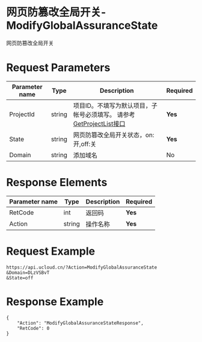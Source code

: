 # 网页防篡改全局开关-ModifyGlobalAssuranceState

网页防篡改全局开关

# Request Parameters
|Parameter name|Type|Description|Required|
|---|---|---|---|
|ProjectId|string|项目ID。不填写为默认项目，子帐号必须填写。 请参考[GetProjectList接口](api/summary/get_project_list)|**Yes**|
|State|string|网页防篡改全局开关状态，on:开,off:关|**Yes**|
|Domain|string|添加域名|No|

# Response Elements
|Parameter name|Type|Description|Required|
|---|---|---|---|
|RetCode|int|返回码|**Yes**|
|Action|string|操作名称|**Yes**|

# Request Example
```
https://api.ucloud.cn/?Action=ModifyGlobalAssuranceState
&Domain=DLzVSBvT
&State=off
```

# Response Example
```
{
    "Action": "ModifyGlobalAssuranceStateResponse", 
    "RetCode": 0
}
```

